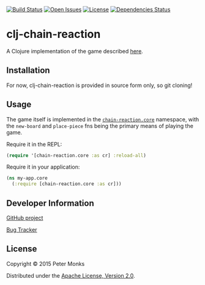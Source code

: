 [![Build Status](https://travis-ci.com/pmonks/clj-chain-reaction.svg?branch=master)](https://travis-ci.com/pmonks/clj-chain-reaction)
[![Open Issues](https://img.shields.io/github/issues/pmonks/clj-chain-reaction.svg)](https://github.com/pmonks/clj-chain-reaction/issues)
[![License](https://img.shields.io/github/license/pmonks/clj-chain-reaction.svg)](https://github.com/pmonks/clj-chain-reaction/blob/master/LICENSE)
[![Dependencies Status](https://versions.deps.co/pmonks/clj-chain-reaction/status.svg)](https://versions.deps.co/pmonks/clj-chain-reaction)

# clj-chain-reaction

A Clojure implementation of the game described [here](http://www.atarimagazines.com/compute/issue80/chain_reaction.php).

## Installation

For now, clj-chain-reaction is provided in source form only, so git cloning!

## Usage

The game itself is implemented in the [`chain-reaction.core`](https://github.com/pmonks/clj-chain-reaction/blob/master/src/chain_reaction/core.clj) namespace,
with the `new-board` and `place-piece` fns being the primary means of playing the game.

Require it in the REPL:

```clojure
(require '[chain-reaction.core :as cr] :reload-all)
```

Require it in your application:

```clojure
(ns my-app.core
  (:require [chain-reaction.core :as cr]))
```

## Developer Information

[GitHub project](https://github.com/pmonks/clj-chain-reaction)

[Bug Tracker](https://github.com/pmonks/clj-chain-reaction/issues)

## License

Copyright © 2015 Peter Monks

Distributed under the [Apache License, Version 2.0](http://www.apache.org/licenses/LICENSE-2.0).
